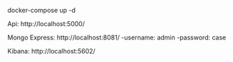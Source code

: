 docker-compose up -d

Api: http://localhost:5000/

Mongo Express: http://localhost:8081/
			-username: admin
			-password: case

Kibana: http://localhost:5602/